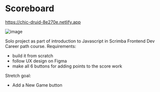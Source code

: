 # Scoreboard

https://chic-druid-8e270e.netlify.app

![image](https://user-images.githubusercontent.com/104005289/195984727-9f689abb-3ad2-4ab0-b63e-1849d3a07ad0.png)


Solo project as part of introduction to Javascript in Scrimba Frontend Dev Career path course.
Requirements:
- build it from scratch
- follow UX design on Figma
- make all 6 buttons for adding points to the score work

Stretch goal:
- Add a New Game button
